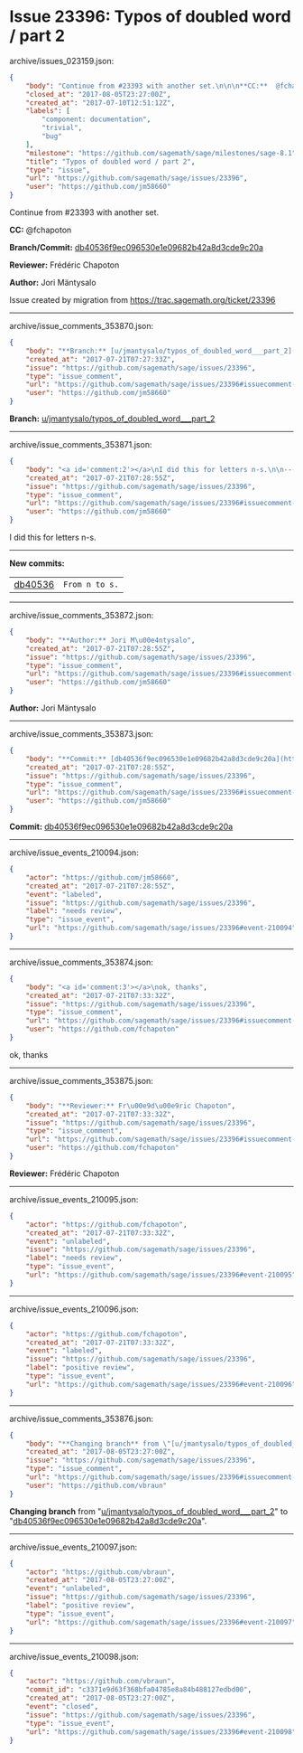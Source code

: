 # Issue 23396: Typos of doubled word / part 2

archive/issues_023159.json:
```json
{
    "body": "Continue from #23393 with another set.\n\n\n**CC:**  @fchapoton\n\n**Branch/Commit:** [db40536f9ec096530e1e09682b42a8d3cde9c20a](https://github.com/sagemath/sagetrac-mirror/commit/db40536f9ec096530e1e09682b42a8d3cde9c20a)\n\n**Reviewer:** Fr\u00e9d\u00e9ric Chapoton\n\n**Author:** Jori M\u00e4ntysalo\n\nIssue created by migration from https://trac.sagemath.org/ticket/23396\n\n",
    "closed_at": "2017-08-05T23:27:00Z",
    "created_at": "2017-07-10T12:51:12Z",
    "labels": [
        "component: documentation",
        "trivial",
        "bug"
    ],
    "milestone": "https://github.com/sagemath/sage/milestones/sage-8.1",
    "title": "Typos of doubled word / part 2",
    "type": "issue",
    "url": "https://github.com/sagemath/sage/issues/23396",
    "user": "https://github.com/jm58660"
}
```
Continue from #23393 with another set.


**CC:**  @fchapoton

**Branch/Commit:** [db40536f9ec096530e1e09682b42a8d3cde9c20a](https://github.com/sagemath/sagetrac-mirror/commit/db40536f9ec096530e1e09682b42a8d3cde9c20a)

**Reviewer:** Frédéric Chapoton

**Author:** Jori Mäntysalo

Issue created by migration from https://trac.sagemath.org/ticket/23396





---

archive/issue_comments_353870.json:
```json
{
    "body": "**Branch:** [u/jmantysalo/typos_of_doubled_word___part_2](https://github.com/sagemath/sagetrac-mirror/tree/u/jmantysalo/typos_of_doubled_word___part_2)",
    "created_at": "2017-07-21T07:27:33Z",
    "issue": "https://github.com/sagemath/sage/issues/23396",
    "type": "issue_comment",
    "url": "https://github.com/sagemath/sage/issues/23396#issuecomment-353870",
    "user": "https://github.com/jm58660"
}
```

**Branch:** [u/jmantysalo/typos_of_doubled_word___part_2](https://github.com/sagemath/sagetrac-mirror/tree/u/jmantysalo/typos_of_doubled_word___part_2)



---

archive/issue_comments_353871.json:
```json
{
    "body": "<a id='comment:2'></a>\nI did this for letters n-s.\n\n---\n**New commits:**\n<table><tr><td><a href=\"https://github.com/sagemath/sagetrac-mirror/commit/db40536f9ec096530e1e09682b42a8d3cde9c20a\">db40536</a></td><td><code>From n to s.</code></td></tr></table>\n",
    "created_at": "2017-07-21T07:28:55Z",
    "issue": "https://github.com/sagemath/sage/issues/23396",
    "type": "issue_comment",
    "url": "https://github.com/sagemath/sage/issues/23396#issuecomment-353871",
    "user": "https://github.com/jm58660"
}
```

<a id='comment:2'></a>
I did this for letters n-s.

---
**New commits:**
<table><tr><td><a href="https://github.com/sagemath/sagetrac-mirror/commit/db40536f9ec096530e1e09682b42a8d3cde9c20a">db40536</a></td><td><code>From n to s.</code></td></tr></table>




---

archive/issue_comments_353872.json:
```json
{
    "body": "**Author:** Jori M\u00e4ntysalo",
    "created_at": "2017-07-21T07:28:55Z",
    "issue": "https://github.com/sagemath/sage/issues/23396",
    "type": "issue_comment",
    "url": "https://github.com/sagemath/sage/issues/23396#issuecomment-353872",
    "user": "https://github.com/jm58660"
}
```

**Author:** Jori Mäntysalo



---

archive/issue_comments_353873.json:
```json
{
    "body": "**Commit:** [db40536f9ec096530e1e09682b42a8d3cde9c20a](https://github.com/sagemath/sagetrac-mirror/commit/db40536f9ec096530e1e09682b42a8d3cde9c20a)",
    "created_at": "2017-07-21T07:28:55Z",
    "issue": "https://github.com/sagemath/sage/issues/23396",
    "type": "issue_comment",
    "url": "https://github.com/sagemath/sage/issues/23396#issuecomment-353873",
    "user": "https://github.com/jm58660"
}
```

**Commit:** [db40536f9ec096530e1e09682b42a8d3cde9c20a](https://github.com/sagemath/sagetrac-mirror/commit/db40536f9ec096530e1e09682b42a8d3cde9c20a)



---

archive/issue_events_210094.json:
```json
{
    "actor": "https://github.com/jm58660",
    "created_at": "2017-07-21T07:28:55Z",
    "event": "labeled",
    "issue": "https://github.com/sagemath/sage/issues/23396",
    "label": "needs review",
    "type": "issue_event",
    "url": "https://github.com/sagemath/sage/issues/23396#event-210094"
}
```



---

archive/issue_comments_353874.json:
```json
{
    "body": "<a id='comment:3'></a>\nok, thanks",
    "created_at": "2017-07-21T07:33:32Z",
    "issue": "https://github.com/sagemath/sage/issues/23396",
    "type": "issue_comment",
    "url": "https://github.com/sagemath/sage/issues/23396#issuecomment-353874",
    "user": "https://github.com/fchapoton"
}
```

<a id='comment:3'></a>
ok, thanks



---

archive/issue_comments_353875.json:
```json
{
    "body": "**Reviewer:** Fr\u00e9d\u00e9ric Chapoton",
    "created_at": "2017-07-21T07:33:32Z",
    "issue": "https://github.com/sagemath/sage/issues/23396",
    "type": "issue_comment",
    "url": "https://github.com/sagemath/sage/issues/23396#issuecomment-353875",
    "user": "https://github.com/fchapoton"
}
```

**Reviewer:** Frédéric Chapoton



---

archive/issue_events_210095.json:
```json
{
    "actor": "https://github.com/fchapoton",
    "created_at": "2017-07-21T07:33:32Z",
    "event": "unlabeled",
    "issue": "https://github.com/sagemath/sage/issues/23396",
    "label": "needs review",
    "type": "issue_event",
    "url": "https://github.com/sagemath/sage/issues/23396#event-210095"
}
```



---

archive/issue_events_210096.json:
```json
{
    "actor": "https://github.com/fchapoton",
    "created_at": "2017-07-21T07:33:32Z",
    "event": "labeled",
    "issue": "https://github.com/sagemath/sage/issues/23396",
    "label": "positive review",
    "type": "issue_event",
    "url": "https://github.com/sagemath/sage/issues/23396#event-210096"
}
```



---

archive/issue_comments_353876.json:
```json
{
    "body": "**Changing branch** from \"[u/jmantysalo/typos_of_doubled_word___part_2](https://github.com/sagemath/sagetrac-mirror/tree/u/jmantysalo/typos_of_doubled_word___part_2)\" to \"[db40536f9ec096530e1e09682b42a8d3cde9c20a](https://github.com/sagemath/sagetrac-mirror/commit/db40536f9ec096530e1e09682b42a8d3cde9c20a)\".",
    "created_at": "2017-08-05T23:27:00Z",
    "issue": "https://github.com/sagemath/sage/issues/23396",
    "type": "issue_comment",
    "url": "https://github.com/sagemath/sage/issues/23396#issuecomment-353876",
    "user": "https://github.com/vbraun"
}
```

**Changing branch** from "[u/jmantysalo/typos_of_doubled_word___part_2](https://github.com/sagemath/sagetrac-mirror/tree/u/jmantysalo/typos_of_doubled_word___part_2)" to "[db40536f9ec096530e1e09682b42a8d3cde9c20a](https://github.com/sagemath/sagetrac-mirror/commit/db40536f9ec096530e1e09682b42a8d3cde9c20a)".



---

archive/issue_events_210097.json:
```json
{
    "actor": "https://github.com/vbraun",
    "created_at": "2017-08-05T23:27:00Z",
    "event": "unlabeled",
    "issue": "https://github.com/sagemath/sage/issues/23396",
    "label": "positive review",
    "type": "issue_event",
    "url": "https://github.com/sagemath/sage/issues/23396#event-210097"
}
```



---

archive/issue_events_210098.json:
```json
{
    "actor": "https://github.com/vbraun",
    "commit_id": "c3371e9d63f368bfa04785e8a84b488127edbd00",
    "created_at": "2017-08-05T23:27:00Z",
    "event": "closed",
    "issue": "https://github.com/sagemath/sage/issues/23396",
    "type": "issue_event",
    "url": "https://github.com/sagemath/sage/issues/23396#event-210098"
}
```
